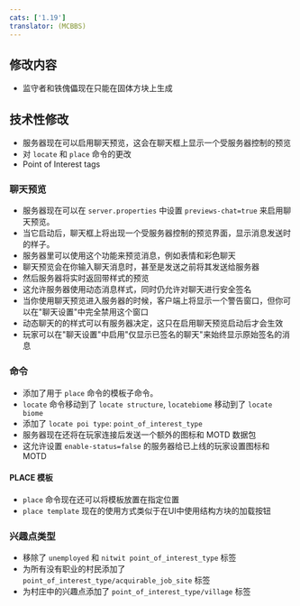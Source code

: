 ```yaml
---
cats: ['1.19']
translator: (MCBBS)
---
```

## 修改内容
* 监守者和铁傀儡现在只能在固体方块上生成

## 技术性修改
* 服务器现在可以启用聊天预览，这会在聊天框上显示一个受服务器控制的预览
* 对 `locate` 和 `place` 命令的更改
* Point of Interest tags

### 聊天预览
* 服务器现在可以在 `server.properties` 中设置 `previews-chat=true` 来启用聊天预览。
* 当它启动后，聊天框上将出现一个受服务器控制的预览界面，显示消息发送时的样子。
* 服务器里可以使用这个功能来预览消息，例如表情和彩色聊天
* 聊天预览会在你输入聊天消息时，甚至是发送之前将其发送给服务器
* 然后服务器将实时返回带样式的预览
* 这允许服务器使用动态消息样式，同时仍允许对聊天进行安全签名
* 当你使用聊天预览进入服务器的时候，客户端上将显示一个警告窗口，但你可以在"聊天设置"中完全禁用这个窗口
* 动态聊天的的样式可以有服务器决定，这只在启用聊天预览启动后才会生效
* 玩家可以在"聊天设置"中启用"仅显示已签名的聊天"来始终显示原始签名的消息

### 命令
* 添加了用于 `place` 命令的模板子命令。
* `locate` 命令移动到了 `locate structure`, `locatebiome` 移动到了 `locate biome`
* 添加了 `locate poi type`: `point_of_interest_type`
* 服务器现在还将在玩家连接后发送一个额外的图标和 MOTD 数据包
* 这允许设置 `enable-status=false` 的服务器给已上线的玩家设置图标和 MOTD

#### PLACE 模板
* `place` 命令现在还可以将模板放置在指定位置
* `place template` 现在的使用方式类似于在UI中使用结构方块的加载按钮

### 兴趣点类型
* 移除了 `unemployed` 和 `nitwit point_of_interest_type` 标签
* 为所有没有职业的村民添加了 `point_of_interest_type/acquirable_job_site` 标签
* 为村庄中的兴趣点添加了 `point_of_interest_type/village` 标签